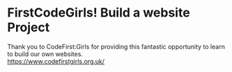 # FirstCodeGirls! Build a website Project

Thank you to CodeFirst:Girls for providing this fantastic opportunity to learn to build our own websites.  
https://www.codefirstgirls.org.uk/
